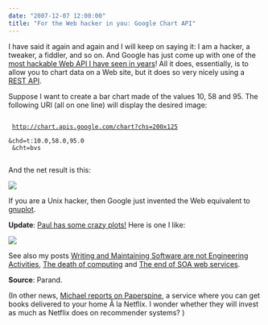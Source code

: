 ```yaml
---
date: "2007-12-07 12:00:00"
title: "For the Web hacker in you: Google Chart API"
---
```




I have said it again and again and I will keep on saying it: I am a hacker, a tweaker, a fiddler, and so on. And Google has just come up with one of the [most hackable Web API I have seen in years](https://developers.google.com/chart/?csw=1)! All it does, essentially, is to allow you to chart data on a Web site, but it does so very nicely using a [REST API](https://en.wikipedia.org/wiki/REST).

Suppose I want to create a bar chart made of the values 10, 58 and 95. The following URI (all on one line) will display the desired image:

<code><br/>
http://chart.apis.google.com/chart?chs=200x125<br/>
&amp;chd=t:10.0,58.0,95.0<br/>
&amp;cht=bvs<br/>
</code>

And the net result is this:

<a href="https://chart.apis.google.com/chart?chs=200x125&amp;chd=t:10.0,58.0,95.0&amp;cht=bvs&amp;chxt=y"><img decoding="async" src="https://chart.apis.google.com/chart?chs=200x125&amp;chd=t:10.0,58.0,95.0&amp;cht=bvs&amp;chxt=y" /></a>

If you are a Unix hacker, then Google just invented the Web equivalent to [gnuplot](https://en.wikipedia.org/wiki/Gnuplot).

__Update__: [Paul has some crazy plots!](https://blogs.oracle.com/roller-ui/errors/404.jsp) Here is one I like:

<img decoding="async" src="https://chart.apis.google.com/chart?cht=lc&#038;chd=s:9gounjqGJD&#038;chco=008000&#038;chls=2.0,4.0,1.0&#038;chs=200x125&#038;chxt=x&#038;chxl=0:||c|d|a|o|x|v|V|a|&#038;chm=a,990066,0,3.0,9.0|c,FF0000,0,1.0,20.0|d,80C65A,0,2.0,20.0|o,FF9900,0,4.0,20.0|s,3399CC,0,5.0,10.0|v,BBCCED,0,6.0,1.0|V,3399CC,0,7.0,1.0|x,FFCC33,0,8.0,20.0|h,000000,0,0.30,0.5" />

See also my posts [Writing and Maintaining Software are not Engineering Activities](/lemire/blog/2007/02/24/writing-and-maintaining-software-are-not-engineering-activities/), [The death of computing](/lemire/blog/2007/02/02/the-death-of-computing/) and [The end of SOA web services](/lemire/blog/2006/04/18/the-end-of-soa-web-services/).

__Source__: Parand.

(In other news, [Michael reports on Paperspine](https://expert-opinion.blogspot.com/2007/12/netflix-for-books.html), a service where you can get books delivered to your home Ã  la Netflix. I wonder whether they will invest as much as Netflix does on recommender systems? )


